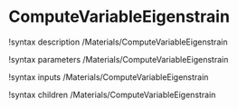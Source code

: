 <!-- MOOSE Documentation Stub: Remove this when content is added. -->

# ComputeVariableEigenstrain
!syntax description /Materials/ComputeVariableEigenstrain

!syntax parameters /Materials/ComputeVariableEigenstrain

!syntax inputs /Materials/ComputeVariableEigenstrain

!syntax children /Materials/ComputeVariableEigenstrain
